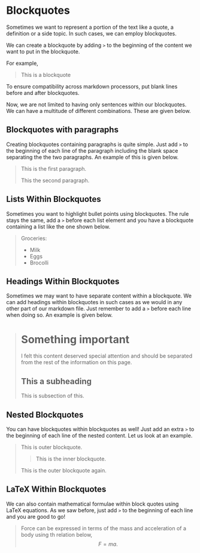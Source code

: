 # Blockquotes
Sometimes we want to represent a portion of the text like
a quote, a definition or a side topic. In such cases, we can employ 
blockquotes.

We can create a blockquote by adding `>` to the beginning of the content
we want to put in the blockquote.

For example,

> This is a blockquote

To ensure compatibility across markdown processors, put blank lines before and after blockquotes.

Now, we are not limited to having only sentences within our blockquotes.
We can have a multitude of different combinations. These are given below.

## Blockquotes with paragraphs
Creating blockquotes containing paragraphs is quite simple. Just add `>` to the beginning of each line of the paragraph including the blank space separating the the two paragraphs. An example of this is given below.

> This is the first paragraph.
>
> This the second paragraph.

## Lists Within Blockquotes
Sometimes you want to highlight bullet points using blockquotes. The rule stays the same, add a `>` before each list element and you have a blockquote containing a list like the one shown below.

> Groceries:
> - Milk
> - Eggs
> - Brocolli

## Headings Within Blockquotes
Sometimes we may want to have separate content within a blockquote. We can add headings within blockquotes in such cases as we would in any other part of our markdown file. Just remember to add a `>` before each line when doing so. An example is given below.

> # Something important
> I felt this content deserved special attention and should be separated from the rest of the information on this page.
> ## This a subheading
> This is subsection of this.

## Nested Blockquotes

You can have blockquotes within blockquotes as well! Just add an extra `>` to the beginning of each line of the nested content. Let us look at an example.

> This is outer blockquote.
>
>> This is the inner blockquote.
>
> This is the outer blockquote again.

## LaTeX Within Blockquotes
We can also contain mathematical formulae within block quotes using LaTeX equations. As we saw before, just add `>` to the beginning of each line and you are good to go!

> Force can be expressed in terms of the mass and acceleration of a body using th relation below,
> $$F = ma.$$
